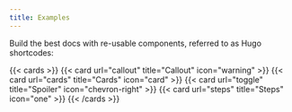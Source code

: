 ```yaml
---
title: Examples
---
```


Build the best docs with re-usable components, referred to as Hugo shortcodes:

{{< cards >}}
  {{< card url="callout" title="Callout" icon="warning" >}}
  {{< card url="cards" title="Cards" icon="card" >}}
  {{< card url="toggle" title="Spoiler" icon="chevron-right" >}}
  {{< card url="steps" title="Steps" icon="one" >}}
{{< /cards >}}
